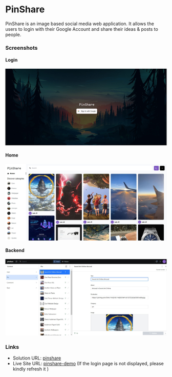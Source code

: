 # PinShare

PinShare is an image based social media web application. It allows the users to login with their Google Account and share their ideas & posts to people.

### Screenshots

#### Login
![](screenshot/pinshare1.jpg)

#### Home
![](screenshot/pinshare2.jpg)

#### Backend
![](screenshot/pinshare3.jpg)

### Links

- Solution URL: [pinshare](https://github.com/C411M3J4X/pinshare)
- Live Site URL: [pinshare-demo](https://pinshare-demo.netlify.app/) (If the login page is not displayed, please kindly refresh it )
